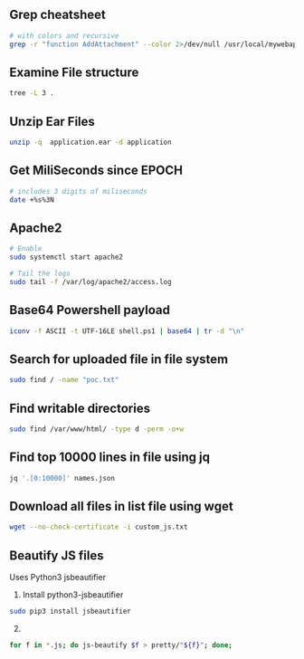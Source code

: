 ## Grep cheatsheet
```bash
# with colors and recursive
grep -r "function AddAttachment" --color 2>/dev/null /usr/local/mywebapp/
```

## Examine File structure
```bash
tree -L 3 .
```

## Unzip Ear Files
```bash
unzip -q  application.ear -d application
```

## Get MiliSeconds since EPOCH
```bash
# includes 3 digits of miliseconds
date +%s%3N
```

## Apache2
```bash
# Enable
sudo systemctl start apache2

# Tail the logs
sudo tail -f /var/log/apache2/access.log
```

## Base64 Powershell payload
```bash
iconv -f ASCII -t UTF-16LE shell.ps1 | base64 | tr -d "\n"
```

## Search for uploaded file in file system
```bash
sudo find / -name "poc.txt"
```

## Find writable directories
```bash
sudo find /var/www/html/ -type d -perm -o+w
```

## Find top 10000 lines in file using jq
```bash
jq '.[0:10000]' names.json 
```

## Download all files in list file using wget
```bash
wget --no-check-certificate -i custom_js.txt
```

## Beautify JS files 
Uses Python3 jsbeautifier 

1. Install python3-jsbeautifier
```bash
sudo pip3 install jsbeautifier
```
2. 
```bash
for f in *.js; do js-beautify $f > pretty/"${f}"; done;
```